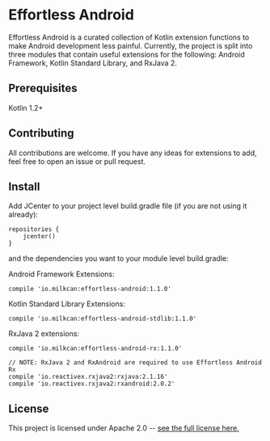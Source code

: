 # Effortless Android

Effortless Android is a curated collection of Kotlin extension functions to make Android development less painful. Currently, the project is split into three modules that contain useful extensions for the following: Android Framework, Kotlin Standard Library, and RxJava 2.

## Prerequisites

Kotlin 1.2+

## Contributing

All contributions are welcome. If you have any ideas for extensions to add, feel free to open an issue or pull request.

## Install

Add JCenter to your project level build.gradle file (if you are not using it already):
```
repositories {
    jcenter()
}
```

and the dependencies you want to your module level build.gradle:

Android Framework Extensions:
```
compile 'io.milkcan:effortless-android:1.1.0'
```

Kotlin Standard Library Extensions:
```
compile 'io.milkcan:effortless-android-stdlib:1.1.0'
```

RxJava 2 extensions:
```
compile 'io.milkcan:effortless-android-rx:1.1.0'
 
// NOTE: RxJava 2 and RxAndroid are required to use Effortless Android Rx
compile 'io.reactivex.rxjava2:rxjava:2.1.16'
compile 'io.reactivex.rxjava2:rxandroid:2.0.2'
```

## License

This project is licensed under Apache 2.0 -- [see the full license here.](https://github.com/milkcan/effortless-android/blob/master/LICENSE)

